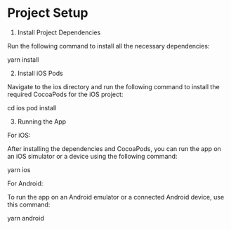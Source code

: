 # Project Setup

1. Install Project Dependencies

Run the following command to install all the necessary dependencies:

yarn install

2. Install iOS Pods

Navigate to the ios directory and run the following command to install the required CocoaPods for the iOS project:

cd ios
pod install

3. Running the App

For iOS:

After installing the dependencies and CocoaPods, you can run the app on an iOS simulator or a device using the following command:

yarn ios

For Android:

To run the app on an Android emulator or a connected Android device, use this command:

yarn android
